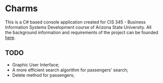 Charms
======

This is a C# based console application created for CIS 345 - Business Information Systems Development course of
Arizona State University. All the background information and requirements of the project can be founded [here](https://github.com/jpmoura/Charms/blob/master/CIS%20345%20Fall%202014%20Project%20-%20MW.pdf).


TODO
-----

* Graphic User Interface;
* A more efficient search algorithm for passengers' search;
* Delete method for passengers;